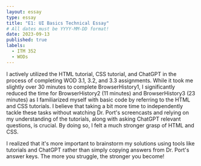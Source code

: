 ```yaml
---
layout: essay
type: essay
title: "E1: UI Basics Technical Essay"
# All dates must be YYYY-MM-DD format!
date: 2023-09-13
published: true
labels:
  - ITM 352
  - WODs
---
```


I actively utilized the HTML tutorial, CSS tutorial, and ChatGPT in the process of completing WOD 3.1, 3.2, and 3.3 assignments. While it took me slightly over 30 minutes to complete BrowserHistory1, I significantly reduced the time for BrowserHistory2 (11 minutes) and BrowserHistory3 (23 minutes) as I familiarized myself with basic code by referring to the HTML and CSS tutorials. I believe that taking a bit more time to independently tackle these tasks without watching Dr. Port's screencasts and relying on my understanding of the tutorials, along with asking ChatGPT relevant questions, is crucial. By doing so, I felt a much stronger grasp of HTML and CSS. 

I realized that it's more important to brainstorm my solutions using tools like tutorials and ChatGPT rather than simply copying answers from Dr. Port's answer keys. The more you struggle, the stronger you become!
